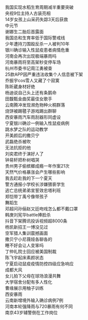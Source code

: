 我国实现水稻生育周期减半重要突破  
央视9位主持人古装亮相  
14岁女孩上山采药失踪3天后获救  
中元节  
谢娜生二胎后首露面  
我国总和生育率低于国际警戒线  
少年遭持刀围殴反杀一人被判10年  
银川确诊输入性鼠疫患者病情危重  
河南会再次出现极端暴雨吗  
河南暴雨将至高架秒变停车场  
杭州市委书记周江勇被查  
25款APP因严重违法收集个人信息被下架  
乔振宇cos雪人又藏了个寂寞  
陈昕葳身材好绝  
杨迪说自己头上还有条鹅命  
田馥甄金曲奖最佳女歌手  
云南腾冲发现濒危物种火桐群落  
烧饼被踢毽子游戏踢出群聊  
西安暴雨汽车雨刮器形同虚设  
宁夏银川确诊一例输入性鼠疫病例  
跳水梦之队的运动教学  
开美颜后的撒贝宁  
武磊绝杀被吹  
无法抗拒的他  
刘奕君终于演好人了  
钟易轩把朴树唱哭  
贵州男子偷槟榔成瘾一年作案21次  
天然气价格暴涨会产生哪些影响  
我去赶赴我的下一个夏天  
警方通报小学校长涉嫌猥亵学生  
逃亡总统弟弟宣誓效忠塔利班  
郑恺带丁禹兮像带孩子  
舞蹈生  
邓超问孙俪赵又廷吻戏怎么都不戴口罩  
韩庚刘宪华battle捧脸杀  
抖音下架腾讯投诉视频超8000条  
杨凯新招王一博没见过  
空军猎人集训震撼画面  
撒贝宁小尼薇娅各聊各的  
睡不好会让人变笨吗  
丁仲礼院士回应被美国制裁  
陈飞宇起床素颜状态  
宁夏启动鼠疫疫情防控四级应急响应  
成都大风  
女儿拍下父母在球场浪漫共舞  
大学宿舍分配有多人性化  
曹缘展示用柚子训练  
西安暴雨  
云南新增境外输入确诊病例7例  
河南本轮强降雨与720暴雨有何不同  
南京43岁辅警倒在工作岗位  
